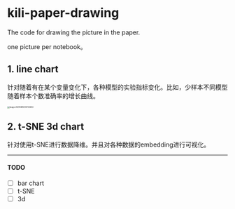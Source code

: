 # kili-paper-drawing
The code for drawing the picture in the paper.

one picture per notebook。

## 1. line chart

针对随着有在某个变量变化下，各种模型的实验指标变化。比如，少样本不同模型随着样本个数准确率的增长曲线。

<img src="https://tva1.sinaimg.cn/large/008i3skNly1gtmfoqq9sij60sw0oiwfz02.jpg =300x" alt="image-20210819214725853" style="zoom:30%;" />

## 2. t-SNE 3d chart

针对使用t-SNE进行数据降维。并且对各种数据的embedding进行可视化。

---

#### TODO

- [ ] bar chart
- [ ] t-SNE
- [ ] 3d 

